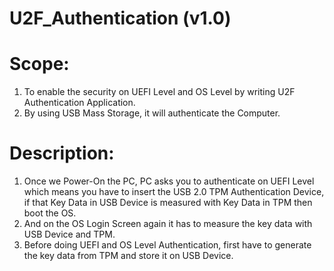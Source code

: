 # U2F_Authentication (v1.0)

# Scope:
1) To enable the security on UEFI Level and OS Level by writing U2F Authentication Application.
2) By using USB Mass Storage, it will authenticate the Computer.

# Description:
1) Once we Power-On the PC, PC asks you to authenticate on UEFI Level which means you have to insert the USB 2.0 TPM Authentication Device, if that Key Data in USB Device is measured with Key Data in TPM then boot the OS.
2) And on the OS Login Screen again it has to measure the key data with USB Device and TPM.
3) Before doing UEFI and OS Level Authentication, first have to generate the key data from TPM and store it on USB Device.
